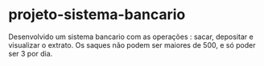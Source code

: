 # projeto-sistema-bancario
Desenvolvido um sistema bancario com as operações : sacar, depositar e visualizar o extrato.
Os saques não podem ser maiores de 500, e só poder ser 3 por dia.